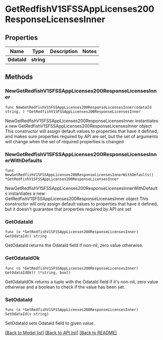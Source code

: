 # GetRedfishV1SFSSAppLicenses200ResponseLicensesInner

## Properties

Name | Type | Description | Notes
------------ | ------------- | ------------- | -------------
**OdataId** | **string** |  | 

## Methods

### NewGetRedfishV1SFSSAppLicenses200ResponseLicensesInner

`func NewGetRedfishV1SFSSAppLicenses200ResponseLicensesInner(odataId string, ) *GetRedfishV1SFSSAppLicenses200ResponseLicensesInner`

NewGetRedfishV1SFSSAppLicenses200ResponseLicensesInner instantiates a new GetRedfishV1SFSSAppLicenses200ResponseLicensesInner object
This constructor will assign default values to properties that have it defined,
and makes sure properties required by API are set, but the set of arguments
will change when the set of required properties is changed

### NewGetRedfishV1SFSSAppLicenses200ResponseLicensesInnerWithDefaults

`func NewGetRedfishV1SFSSAppLicenses200ResponseLicensesInnerWithDefaults() *GetRedfishV1SFSSAppLicenses200ResponseLicensesInner`

NewGetRedfishV1SFSSAppLicenses200ResponseLicensesInnerWithDefaults instantiates a new GetRedfishV1SFSSAppLicenses200ResponseLicensesInner object
This constructor will only assign default values to properties that have it defined,
but it doesn't guarantee that properties required by API are set

### GetOdataId

`func (o *GetRedfishV1SFSSAppLicenses200ResponseLicensesInner) GetOdataId() string`

GetOdataId returns the OdataId field if non-nil, zero value otherwise.

### GetOdataIdOk

`func (o *GetRedfishV1SFSSAppLicenses200ResponseLicensesInner) GetOdataIdOk() (*string, bool)`

GetOdataIdOk returns a tuple with the OdataId field if it's non-nil, zero value otherwise
and a boolean to check if the value has been set.

### SetOdataId

`func (o *GetRedfishV1SFSSAppLicenses200ResponseLicensesInner) SetOdataId(v string)`

SetOdataId sets OdataId field to given value.



[[Back to Model list]](../README.md#documentation-for-models) [[Back to API list]](../README.md#documentation-for-api-endpoints) [[Back to README]](../README.md)


